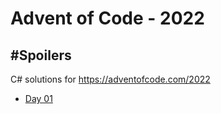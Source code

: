 # Advent of Code - 2022

## #Spoilers

C# solutions for https://adventofcode.com/2022

* [Day 01](AdventOfCode/AdventOfCode/01/DayOne.cs)